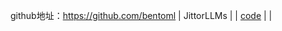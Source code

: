 github地址：https://github.com/bentoml
| JittorLLMs |  | [code](https://github.com/Jittor/JittorLLMs) |  | 